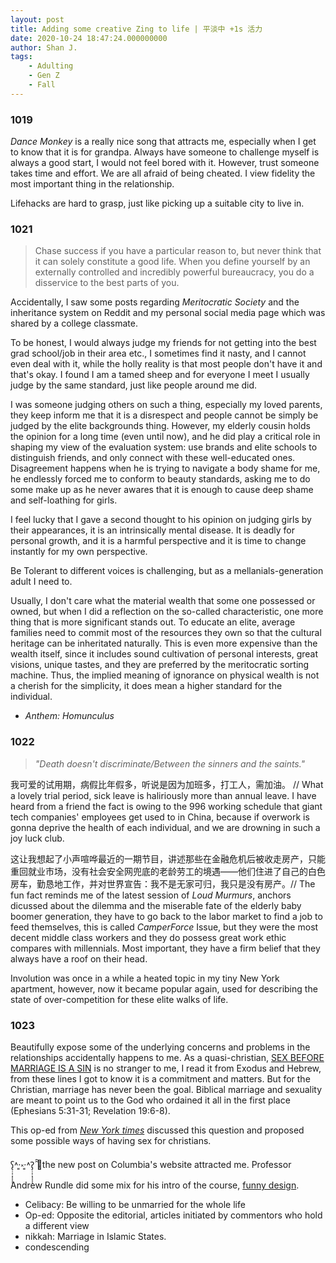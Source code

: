 ```yaml
---
layout: post
title: Adding some creative Zing to life | 平淡中 +1s 活力 
date: 2020-10-24 18:47:24.000000000
author: Shan J.
tags:
    - Adulting
    - Gen Z
    - Fall
---
```


### 1019

*Dance Monkey* is a really nice song that attracts me, especially when I get to know that it is for grandpa. Always have someone to challenge myself is always a good start, I would not feel bored with it. However, trust someone takes time and effort. We are all afraid of being cheated. I view fidelity the most important thing in the relationship.

Lifehacks are hard to grasp, just like picking up a suitable city to live in.

### 1021

> Chase success if you have a particular reason to, but never think that it can solely constitute a good life. When you define yourself by an externally controlled and incredibly powerful bureaucracy, you do a disservice to the best parts of you.

Accidentally, I saw some posts regarding *Meritocratic Society* and the inheritance system on Reddit and my personal social media page which was shared by a college classmate.

To be honest, I would always judge my friends for not getting into the best grad school/job in their area etc., I sometimes find it nasty, and I cannot even deal with it, while the holly reality is that most people don't  have it and that's okay. I found I am a tamed sheep and for everyone I meet I usually judge by the same standard, just like people around me did.

I was someone judging others on such a thing, especially my loved parents, they keep inform me that it is a disrespect and people cannot be simply be judged by the elite backgrounds thing. However, my elderly cousin holds the opinion for a long time (even until now), and he did play a critical role in shaping my view of the evaluation system: use brands and elite schools to distinguish friends, and only connect with these well-educated ones. Disagreement happens when he is trying to navigate a body shame for me, he endlessly forced me  to conform to beauty standards, asking me to do some make up as he never awares that it is enough to cause deep shame and self-loathing for girls.

I feel lucky that I gave a second thought to his opinion on judging girls by their appearances, it is an intrinsically mental disease. It is deadly for personal growth, and it is a harmful perspective and it is time to change instantly for my own perspective.

Be Tolerant to different voices is challenging, but as a mellanials-generation adult I need to.

Usually, I don't care what the material wealth that some one possessed or owned, but when I did a reflection on the so-called characteristic, one more thing that is more significant stands out. To educate an elite, average families need to commit most of the resources they own so that the cultural heritage can be inheritated naturally. This is even more expensive than the wealth itself, since it includes sound cultivation of personal interests, great visions, unique tastes, and they are preferred by the meritocratic sorting machine. Thus, the implied meaning of ignorance on physical wealth is not a cherish for the simplicity, it does mean a higher standard for the individual.     

* *Anthem: Homunculus*

### 1022

> *"Death doesn't discriminate/Between the sinners and the saints."*

我可爱的试用期，病假比年假多，听说是因为加班多，打工人，需加油。 // What a lovely trial period, sick leave is haliriously more than annual leave. I have heard from a friend the fact is owing to the 996 working schedule that giant tech companies' employees get used to in China, because if overwork is gonna deprive the health of each individual, and we are drowning in such a joy luck club.

这让我想起了小声喧哗最近的一期节目，讲述那些在金融危机后被收走房产，只能重回就业市场，没有社会安全网兜底的老龄劳工的境遇——他们住进了自己的白色房车，勤恳地工作，并对世界宣告：我不是无家可归，我只是没有房产。// The fun fact reminds me of the latest session of *Loud Murmurs*, anchors dicussed about the dilemma and the miserable fate of the elderly baby boomer generation, they have to go back to the labor market to find a job to feed themselves, this is called *CamperForce* Issue, but they were the most decent middle class workers and they do possess great work ethic compares with millennials. Most important, they have a firm belief that they always have a roof on their head.

Involution was once in a while a heated topic in my tiny New York apartment, however, now it became popular again, used for describing the state of over-competition for these elite walks of life.


### 1023

Beautifully expose some of the underlying concerns and problems in the relationships accidentally happens to me. As a quasi-christian,  [SEX BEFORE MARRIAGE IS A SIN](https://corechristianity.com/resource-library/articles/9-bible-verses-that-teach-that-sex-before-marriage-is-a-sin/) is no stranger to me, I read it from Exodus and Hebrew, from these lines I got to know it is a commitment and matters. But for the Christian, marriage has never been the goal. Biblical marriage and sexuality are meant to point us to the God who ordained it all in the first place (Ephesians 5:31-31; Revelation 19:6-8).

This op-ed from [*New York times*](https://www.nytimes.com/2019/06/15/opinion/sunday/sex-christian.html) discussed this question and proposed some possible ways of having sex for christians.

ʕ̢̣̣̣̣̩̩̩̩˄·͈༝·͈˄Ɂ̡̣̣̣̣̩̩̩̩ ̑̑🌱the new post on Columbia's website attracted me. Professor Andrew Rundle did some mix for his intro of the course, [funny design](https://www.publichealth.columbia.edu/public-health-now/news/professor-adds-some-creative-zing-his-zoom-classroom?utm_source=43588874_467959527&utm_medium=email&utm_campaign=784008575_).

* Celibacy: Be willing to be unmarried for the whole life
* Op-ed: Opposite the editorial, articles initiated by commentors who hold a different view
* nikkah: Marriage in Islamic States.
* condescending
